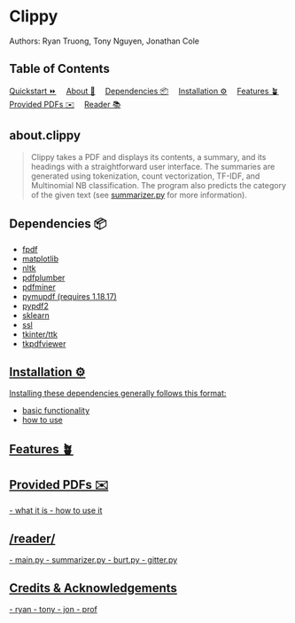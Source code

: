 <div>
  <h1 id="#">Clippy</h3>
  <p>Authors: Ryan Truong, Tony Nguyen, Jonathan Cole</p>
</div>

<div>
  <h2 id="#contents">Table of Contents</h2>
    <span><a href=#quickstart>Quickstart ⏩</a></span>&emsp;
    <span><a href=#about>About 📖</a></span>&emsp;
    <span><a href=#dependencies>Dependencies 📦</a></span>&emsp;
    <span><a href=#installation>Installation ⚙️</a></span>&emsp;
    <span><a href=#features>Features 🪴</a></span>&emsp;
    <span><a href=#provided-pdfs>Provided PDFs ✉️</a></span>&emsp;
    <span><a href=#reader>Reader 📚</a></span>&emsp;
</div>

<h2 id="about">about.clippy</h3>

> Clippy takes a PDF and displays its contents, a summary, and its headings with a straightforward user interface.
> The summaries are generated using tokenization, count vectorization, TF-IDF, and Multinomial NB classification.
> The program also predicts the category of the given text
> (see [summarizer.py](https://github.com/jwc524/CLIPPY/blob/master/reader/summarizer.py) for more information).

<div id="#dependencies">
  <h2>Dependencies 📦 </h2>
  <ul>
    <li><a href=https://pypi.org/project/fpdf/ target="_blank" rel="noopener noreferrer" >fpdf</li>
    <li><a href=https://pypi.org/project/matplotlib/ target="_blank" rel="noopener noreferrer" >matplotlib</li>
    <li><a href=https://pypi.org/project/nltk/ target="_blank" rel="noopener noreferrer" >nltk</li>
    <li><a href=https://github.com/jsvine/pdfplumber/ target="_blank" rel="noopener noreferrer" >pdfplumber</li>
    <li><a href=https://pypi.org/project/pdfminer/ target="_blank" rel="noopener noreferrer" >pdfminer</li>
    <li><a href=https://pypi.org/project/PyMuPDF target="_blank" rel="noopener noreferrer" >pymupdf (requires 1.18.17)</li>
    <li><a href=https://pypi.org/project/PyPDF2/ target="_blank" rel="noopener noreferrer" >pypdf2</li>
    <li><a href=https://pypi.org/project/sklearn/ target="_blank" rel="noopener noreferrer" >sklearn</li>
    <li><a href=https://pypi.org/project/ssl/>ssl</li>
    <li><a href=https://docs.python.org/3/library/tkinter.html/ target="_blank" rel="noopener noreferrer"/>tkinter/ttk</li>
    <li><a href=https://pypi.org/project/tkPDFViewer/ target="_blank" rel="noopener noreferrer">tkpdfviewer</li>
  </ul>
</div>

<div id="#installation">
  <h2>Installation ⚙️ </h4>
  <p>Installing these dependencies generally follows this format:</p>
</div>

- basic functionality
- how to use

<h2 id="#features">Features 🪴 </h3>

<h2 id="#provided-pdfs">Provided PDFs ✉️ </h3>
- what it is
- how to use it

<h2 id="#reader">/reader/</h3>
- main.py
- summarizer.py
- burt.py
- gitter.py


<h2 id="#credits">Credits & Acknowledgements</h2>
- ryan
- tony
- jon
- prof
